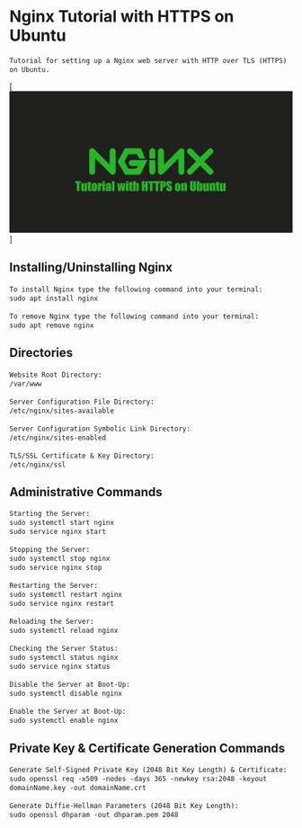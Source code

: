 # Nginx Tutorial with HTTPS on Ubuntu

    Tutorial for setting up a Nginx web server with HTTP over TLS (HTTPS) on Ubuntu.

[![Nginx Tutorial with HTTPS on Ubuntu](logo.png)]

## Installing/Uninstalling Nginx

    To install Nginx type the following command into your terminal:
    sudo apt install nginx

    To remove Nginx type the following command into your terminal:
    sudo apt remove nginx

## Directories

    Website Root Directory:
    /var/www

    Server Configuration File Directory:
    /etc/nginx/sites-available
    
    Server Configuration Symbolic Link Directory:
    /etc/nginx/sites-enabled

    TLS/SSL Certificate & Key Directory:
    /etc/nginx/ssl

## Administrative Commands

    Starting the Server:
    sudo systemctl start nginx
    sudo service nginx start

    Stopping the Server:
    sudo systemctl stop nginx
    sudo service nginx stop

    Restarting the Server:
    sudo systemctl restart nginx
    sudo service nginx restart

    Reloading the Server:
    sudo systemctl reload nginx

    Checking the Server Status:
    sudo systemctl status nginx
    sudo service nginx status

    Disable the Server at Boot-Up:
    sudo systemctl disable nginx

    Enable the Server at Boot-Up:
    sudo systemctl enable nginx

## Private Key & Certificate Generation Commands

    Generate Self-Signed Private Key (2048 Bit Key Length) & Certificate:
    sudo openssl req -x509 -nodes -days 365 -newkey rsa:2048 -keyout domainName.key -out domainName.crt

    Generate Diffie-Hellman Parameters (2048 Bit Key Length):
    sudo openssl dhparam -out dhparam.pem 2048
